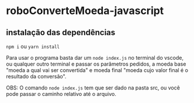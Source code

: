 # roboConverteMoeda-javascript


## instalação das dependências
`npm i` ou `yarn install`

Para usar o programa basta dar um `node index.js` no terminal do vscode, ou qualquer outro terminal e passar os parâmetros pedidos,
a moeda base "moeda a qual vai ser convertida" e moeda final "moeda cujo valor final é o resultado da conversão".


OBS: O comando `node index.js` tem que ser dado na pasta src, ou você pode passar o caminho relativo até o arquivo.

